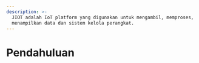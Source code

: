 ```yaml
---
description: >-
  JIOT adalah IoT platform yang digunakan untuk mengambil, memproses,
  menampilkan data dan sistem kelola perangkat.
---
```


# Pendahuluan

